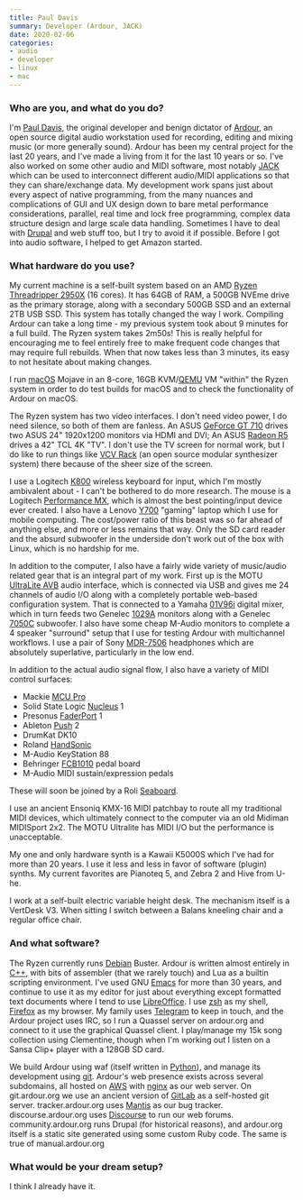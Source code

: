 ```yaml
---
title: Paul Davis
summary: Developer (Ardour, JACK) 
date: 2020-02-06
categories:
- audio
- developer 
- linux
- mac
---
```


### Who are you, and what do you do?

I'm [Paul Davis](http://equalarea.com/paul/ "Paul's website."), the original developer and benign dictator of [Ardour][], an open source digital audio workstation used for recording, editing and mixing music (or more generally sound). Ardour has been my central project for the last 20 years, and I've made a living from it for the last 10 years or so. I've also worked on some other audio and MIDI software, most notably [JACK][] which can be used to interconnect different audio/MIDI applications so that they can share/exchange data. My development work spans just about every aspect of native programming, from the many nuances and complications of GUI and UX design down to bare metal performance considerations, parallel, real time and lock free programming, complex data structure design and large scale data handling. Sometimes I have to deal with [Drupal][] and web stuff too, but I try to avoid it if possible. Before I got into audio software, I helped to get Amazon started.

### What hardware do you use?

My current machine is a self-built system based on an AMD [Ryzen Threadripper 2950X][ryzen-threadripper-2950x] (16 cores). It has 64GB of RAM, a 500GB NVEme drive as the primary storage, along with a secondary 500GB SSD and an external 2TB USB SSD. This system has totally changed the way I work. Compiling Ardour can take a long time - my previous system took about 9 minutes for a full build. The Ryzen system takes 2m50s! This is really helpful for encouraging me to feel entirely free to make frequent code changes that may require full rebuilds. When that now takes less than 3 minutes, its easy to not hesitate about making changes.

I run [macOS][] Mojave in an 8-core, 16GB KVM/[QEMU][] VM "within" the Ryzen system in order to do test builds for macOS and to check the functionality of Ardour on macOS.

The Ryzen system has two video interfaces. I don't need video power, I do need silence, so both of them are fanless. An ASUS [GeForce GT 710][geforce-gt-710] drives two ASUS 24" 1920x1200 monitors via HDMI and DVI; An ASUS [Radeon R5][radeon-r5-230] drives a 42" TCL 4K "TV". I don't use the TV screen for normal work, but I do like to run things like [VCV Rack][vcv-rack] (an open source modular synthesizer system) there because of the sheer size of the screen.

I use a Logitech [K800][] wireless keyboard for input, which I'm mostly ambivalent about - I can't be bothered to do more research. The mouse is a Logitech [Performance MX][performance-mouse-mx], which is almost the best pointing/input device ever created. I also have a Lenovo [Y700][ideapad-y700] "gaming" laptop which I use for mobile computing. The cost/power ratio of this beast was so far ahead of anything else, and more or less remains that way. Only the SD card reader and the absurd subwoofer in the underside don't work out of the box with Linux, which is no hardship for me.

In addition to the computer, I also have a fairly wide variety of music/audio related gear that is an integral part of my work. First up is the MOTU [UltraLite AVB][ultralite-avb] audio interface, which is connected via USB and gives me 24 channels of audio I/O along with a completely portable web-based configuration system. That is connected to a Yamaha [01V96i][] digital mixer, which in turn feeds two Genelec [1029A][] monitors along with a Genelec [7050C][] subwoofer. I also have some cheap M-Audio monitors to complete a 4 speaker "surround" setup that I use for testing Ardour with multichannel workflows. I use a pair of Sony [MDR-7506][] headphones which are absolutely superlative, particularly in the low end.

In addition to the actual audio signal flow, I also have a variety of MIDI control surfaces:

  - Mackie [MCU Pro][mcu-pro]
  - Solid State Logic [Nucleus][] 1
  - Presonus [FaderPort][] 1
  - Ableton [Push][] 2
  - DrumKat DK10
  - Roland [HandSonic][handsonic-hpd-20]
  - M-Audio KeyStation 88
  - Behringer [FCB1010][] pedal board
  - M-Audio MIDI sustain/expression pedals

These will soon be joined by a Roli [Seaboard][].

I use an ancient Ensoniq KMX-16 MIDI patchbay to route all my traditional MIDI devices, which ultimately connect to the computer via an old Midiman MIDISport 2x2. The MOTU Ultralite has MIDI I/O but the performance is unacceptable.

My one and only hardware synth is a Kawaii K5000S which I've had for more than 20 years. I use it less and less in favor of software (plugin) synths. My current favorites are Pianoteq 5, and Zebra 2 and Hive from U-he.

I work at a self-built electric variable height desk. The mechanism itself is a VertDesk V3. When sitting I switch between a Balans kneeling chair and a regular office chair. 

### And what software?

The Ryzen currently runs [Debian][] Buster. Ardour is written almost entirely in [C++][c-plusplus], with bits of assembler (that we rarely touch) and Lua as a builtin scripting environment. I've used GNU [Emacs][] for more than 30 years, and continue to use it as my editor for just about everything except formatted text documents where I tend to use [LibreOffice][]. I use [zsh][] as my shell, [Firefox][] as my browser. My family uses [Telegram][] to keep in touch, and the Ardour project uses IRC, so I run a Quassel server on ardour.org and connect to it use the graphical Quassel client. I play/manage my 15k song collection using Clementine, though when I'm working out I listen on a Sansa Clip+ player with a 128GB SD card. 

We build Ardour using waf (itself written in [Python][]), and manage its development using [git][].  Ardour's web presence exists across several subdomains, all hosted on [AWS][] with [nginx][] as our web server. On git.ardour.org we use an ancient version of [GitLab][] as a self-hosted git server. tracker.ardour.org uses [Mantis][] as our bug tracker. discourse.ardour.org uses [Discourse][] to run our web forums. community.ardour.org runs Drupal (for historical reasons), and ardour.org itself is a static site generated using some custom Ruby code. The same is true of manual.ardour.org

### What would be your dream setup?

I think I already have it.

[01v96i]: https://usa.yamaha.com/products/proaudio/mixers/01v96i/index.html "A digital mixer."
[1029a]: https://www.genelec.com/previous-models/1029a "Studio speakers."
[7050c]: https://www.genelec.com/7050c/ "A subwoofer."
[ardour]: http://ardour.org/ "A digital audio workstation."
[aws]: https://aws.amazon.com/ "Amazon's web service platforms."
[c-plusplus]: https://en.wikipedia.org/wiki/C%2B%2B "A compiled programming language."
[debian]: https://www.debian.org/ "A Linux distribution."
[discourse]: https://www.discourse.org/ "An open-source discussion platform."
[drupal]: https://www.drupal.org/ "An open-source content management system."
[emacs]: http://www.gnu.org/software/emacs/ "An extensible, customizable, free/libre text editor — and more."
[faderport]: http://web.archive.org/web/20230322193518/https://www.presonus.com/products/FaderPort "A audio control deck."
[fcb1010]: http://web.archive.org/web/20211111012024/https://www.sweetwater.com/store/detail/FCB1010--behringer-midi-foot-controller-fcb1010 "A MIDI foot controller."
[firefox]: https://www.mozilla.org/en-US/firefox/new/ "A cross-platform open-source web browser."
[geforce-gt-710]: http://web.archive.org/web/20230815140353/https://www.asus.com/motherboards-components/graphics-cards/all-series/ "A graphics card."
[git]: https://git-scm.com/ "A version control system."
[gitlab]: https://about.gitlab.com/ "A git repository manager."
[handsonic-hpd-20]: https://www.roland.com/us/products/handsonic_hpd-20/ "A hand-held drum machine."
[ideapad-y700]: https://www.lenovo.com/us/en/p/88IPY700618 "A 15 inch gaming laptop."
[jack]: https://jackaudio.org/ "A tool for connecting audio sources."
[k800]: http://web.archive.org/web/20200706175515/https://www.logitech.com/en-us/product/wireless-illuminated-keyboard-k800.html "A wireless keyboard."
[libreoffice]: https://www.libreoffice.org/ "A free, open-source productivity suit."
[macos]: https://en.wikipedia.org/wiki/MacOS "An operating system for Mac hardware."
[mantis]: https://en.wikipedia.org/wiki/Mantis_Bug_Tracker "Web-based bug tracking software."
[mcu-pro]: http://web.archive.org/web/20230721222033/https://mackie.com/en/products/controllers/mcu-pro-and-xt-pro "An audio control deck."
[mdr-7506]: http://web.archive.org/web/20230522193817/https://www.amazon.com/Sony-MDR7506-Professional-Diaphragm-Headphone/dp/B000AJIF4E "Studio-quality headphones."
[nginx]: http://nginx.org/ "A very fast web/mail server."
[nucleus]: https://www.solidstatelogic.com/support/discontinued-products?active=11 "An audio controller."
[performance-mouse-mx]: https://www.logitech.com/en-us/product/performance-mouse-mx.html "A wireless laser mouse."
[push]: https://www.ableton.com/en/push/ "Unique music-making hardware."
[python]: https://www.python.org/ "An interpreted scripting language."
[qemu]: https://en.wikipedia.org/wiki/QEMU "Open-source emulation software."
[radeon-r5-230]: http://web.archive.org/web/20230816160628/https://www.asus.com/motherboards-components/graphics-cards/all-series/ "A graphics card."
[ryzen-threadripper-2950x]: https://www.tomshardware.com/reviews/amd-ryzen-threadripper-2950x-2990wx-cpu,5797.html "A computer processor."
[seaboard]: https://roli.com/products/seaboard/rise2 "A unique musical keyboard."
[telegram]: https://telegram.org/ "A secure messaging service."
[ultralite-avb]: https://motu.com/products/avb/ultralite-avb/ "An 18 port audio interface."
[vcv-rack]: https://vcvrack.com/ "A virtual audio rack."
[zsh]: https://www.zsh.org/ "An interactive shell and scripting language."
